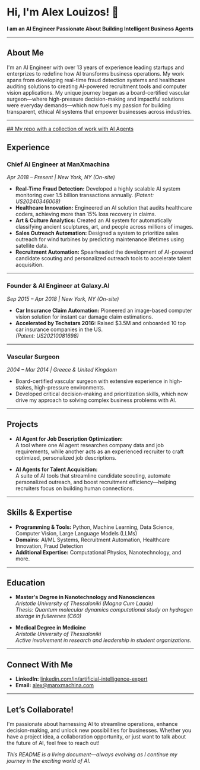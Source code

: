 # Hi, I'm Alex Louizos! 👋

**I am an AI Engineer Passionate About Building Intelligent Business Agents**

---

## About Me

I'm an AI Engineer with over 13 years of experience leading startups and enterprizes to redefine how AI transforms business operations. My work spans from developing real-time fraud detection systems and healthcare auditing solutions to creating AI-powered recruitment tools and computer vision applications. My unique journey began as a board-certified vascular surgeon—where high-pressure decision-making and impactful solutions were everyday demands—which now fuels my passion for building transparent, ethical AI systems that empower businesses across industries.

---

[## My repo with a collection of work with AI Agents](https://github.com/alouisos/awesome-ai-agents)

## Experience

### **Chief AI Engineer at ManXmachina**  
*Apr 2018 – Present | New York, NY (On-site)*

- **Real-Time Fraud Detection:** Developed a highly scalable AI system monitoring over 1.5 billion transactions annually. *(Patent: US20240346008)*
- **Healthcare Innovation:** Engineered an AI solution that audits healthcare coders, achieving more than 15% loss recovery in claims.
- **Art & Culture Analytics:** Created an AI system for automatically classifying ancient sculptures, art, and people across millions of images.
- **Sales Outreach Automation:** Designed a system to prioritize sales outreach for wind turbines by predicting maintenance lifetimes using satellite data.
- **Recruitment Automation:** Spearheaded the development of AI-powered candidate scouting and personalized outreach tools to accelerate talent acquisition.

---

### **Founder & AI Engineer at Galaxy.AI**  
*Sep 2015 – Apr 2018 | New York, NY (On-site)*

- **Car Insurance Claim Automation:** Pioneered an image-based computer vision solution for instant car damage claim estimations.
- **Accelerated by Techstars 2016:** Raised $3.5M and onboarded 10 top car insurance companies in the US.  
  *(Patent: US20210081698)*

---

### **Vascular Surgeon**  
*2004 – Mar 2014 | Greece & United Kingdom*

- Board-certified vascular surgeon with extensive experience in high-stakes, high-pressure environments.
- Developed critical decision-making and prioritization skills, which now drive my approach to solving complex business problems with AI.

---

## Projects

- **AI Agent for Job Description Optimization:**  
  A tool where one AI agent researches company data and job requirements, while another acts as an experienced recruiter to craft optimized, personalized job descriptions.

- **AI Agents for Talent Acquisition:**  
  A suite of AI tools that streamline candidate scouting, automate personalized outreach, and boost recruitment efficiency—helping recruiters focus on building human connections.

---

## Skills & Expertise

- **Programming & Tools:** Python, Machine Learning, Data Science, Computer Vision, Large Language Models (LLMs)
- **Domains:** AI/ML Systems, Recruitment Automation, Healthcare Innovation, Fraud Detection
- **Additional Expertise:** Computational Physics, Nanotechnology, and more.

---

## Education

- **Master's Degree in Nanotechnology and Nanosciences**  
  *Aristotle University of Thessaloniki (Magna Cum Laude)*  
  *Thesis: Quantum molecular dynamics computational study on hydrogen storage in fullerenes (C60)*

- **Medical Degree in Medicine**  
  *Aristotle University of Thessaloniki*  
  *Active involvement in research and leadership in student organizations.*

---

## Connect With Me

- **LinkedIn:** [linkedin.com/in/artificial-intelligence-expert](https://www.linkedin.com/in/artificial-intelligence-expert)
- **Email:** [alex@manxmachina.com](mailto:alex@manxmachina.com)

---

## Let’s Collaborate!

I'm passionate about harnessing AI to streamline operations, enhance decision-making, and unlock new possibilities for businesses. Whether you have a project idea, a collaboration opportunity, or just want to talk about the future of AI, feel free to reach out!

*This README is a living document—always evolving as I continue my journey in the exciting world of AI.*
```

